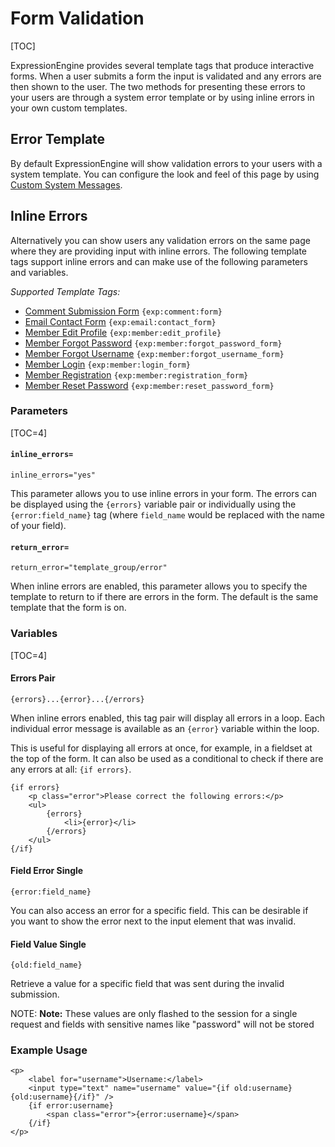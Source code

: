 <!--
    This source file is part of the open source project
    ExpressionEngine User Guide (https://github.com/ExpressionEngine/ExpressionEngine-User-Guide)

    @link      https://expressionengine.com/
    @copyright Copyright (c) 2003-2020, Packet Tide, LLC (https://packettide.com)
    @license   https://expressionengine.com/license Licensed under Apache License, Version 2.0
-->

# Form Validation

[TOC]

ExpressionEngine provides several template tags that produce interactive forms.  When a user submits a form the input is validated and any errors are then shown to the user.  The two methods for presenting these errors to your users are through a system error template or by using inline errors in your own custom templates.

## Error Template

By default ExpressionEngine will show validation errors to your users with a system template. You can configure the look and feel of this page by using [Custom System Messages](control-panel/template-manager.md#custom-system-messages).

## Inline Errors

Alternatively you can show users any validation errors on the same page where they are providing input with inline errors.  The following template tags support inline errors and can make use of the following parameters and variables.

*Supported Template Tags:*

- [Comment Submission Form](/comment/form.md) `{exp:comment:form}`
- [Email Contact Form](/add-ons/email.md#email-contact-form) `{exp:email:contact_form}`
- [Member Edit Profile](/member/edit-profile.md) `{exp:member:edit_profile}`
- [Member Forgot Password](/member/forgot-password.md) `{exp:member:forgot_password_form}`
- [Member Forgot Username](/member/forgot-username.md) `{exp:member:forgot_username_form}`
- [Member Login](/member/login.md) `{exp:member:login_form}`
- [Member Registration](/member/registration.md) `{exp:member:registration_form}`
- [Member Reset Password](/member/reset-password.md) `{exp:member:reset_password_form}`

### Parameters

[TOC=4]

#### `inline_errors=`

    inline_errors="yes"

This parameter allows you to use inline errors in your form. The errors can be displayed using the `{errors}` variable pair or individually using the `{error:field_name}` tag (where `field_name` would be replaced with the name of your field).

#### `return_error=`

    return_error="template_group/error"

When inline errors are enabled, this parameter allows you to specify the template to return to if there are errors in the form. The default is the same template that the form is on.

### Variables

[TOC=4]

#### Errors Pair

    {errors}...{error}...{/errors}

When inline errors enabled, this tag pair will display all errors in a loop. Each individual error message is available as an `{error}` variable within the loop.

This is useful for displaying all errors at once, for example, in a fieldset at the top of the form. It can also be used as a conditional to check if there are any errors at all: `{if errors}`.

    {if errors}
        <p class="error">Please correct the following errors:</p>
        <ul>
            {errors}
                <li>{error}</li>
            {/errors}
        </ul>
    {/if}

#### Field Error Single

    {error:field_name}

You can also access an error for a specific field.  This can be desirable if you want to show the error next to the input element that was invalid.

#### Field Value Single

    {old:field_name}

Retrieve a value for a specific field that was sent during the invalid submission.

NOTE: **Note:** These values are only flashed to the session for a single request and fields with sensitive names like "password" will not be stored

### Example Usage

```
<p>
    <label for="username">Username:</label>
    <input type="text" name="username" value="{if old:username}{old:username}{/if}" />
    {if error:username}
        <span class="error">{error:username}</span>
    {/if}
</p>
```
